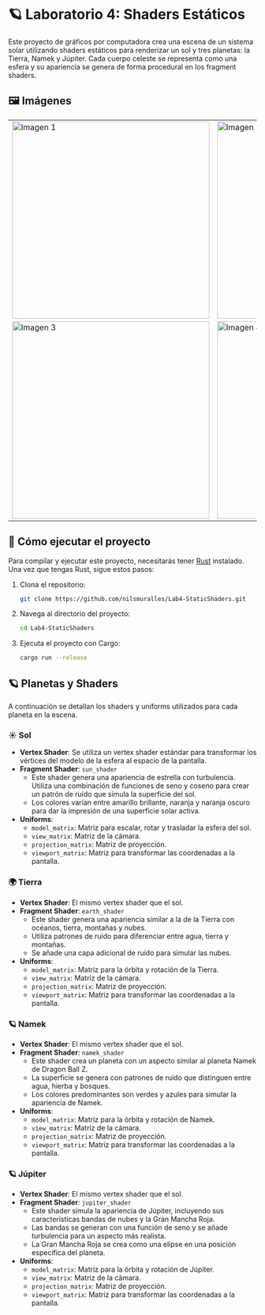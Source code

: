 # 🪐 Laboratorio 4: Shaders Estáticos

Este proyecto de gráficos por computadora crea una escena de un sistema solar utilizando shaders estáticos para renderizar un sol y tres planetas: la Tierra, Namek y Júpiter. Cada cuerpo celeste se representa como una esfera y su apariencia se genera de forma procedural en los fragment shaders.

## 🖼️ Imágenes

<table>
  <tr>
    <td><img src="" alt="Imagen 1" width="400"/></td>
    <td><img src="" alt="Imagen 2" width="400"/></td>
  </tr>
  <tr>
    <td><img src="" alt="Imagen 3" width="400"/></td>
    <td><img src="" alt="Imagen 4" width="400"/></td>
  </tr>
</table>

## 🚀 Cómo ejecutar el proyecto

Para compilar y ejecutar este proyecto, necesitarás tener [Rust](https://www.rust-lang.org/tools/install) instalado. Una vez que tengas Rust, sigue estos pasos:

1.  Clona el repositorio:
    ```bash
    git clone https://github.com/nilsmuralles/Lab4-StaticShaders.git
    ```
2.  Navega al directorio del proyecto:
    ```bash
    cd Lab4-StaticShaders
    ```
3.  Ejecuta el proyecto con Cargo:
    ```bash
    cargo run --release
    ```

## 🪐 Planetas y Shaders

A continuación se detallan los shaders y uniforms utilizados para cada planeta en la escena.

### ☀️ Sol

-   **Vertex Shader**: Se utiliza un vertex shader estándar para transformar los vértices del modelo de la esfera al espacio de la pantalla.
-   **Fragment Shader**: `sun_shader`
    -   Este shader genera una apariencia de estrella con turbulencia. Utiliza una combinación de funciones de seno y coseno para crear un patrón de ruido que simula la superficie del sol.
    -   Los colores varían entre amarillo brillante, naranja y naranja oscuro para dar la impresión de una superficie solar activa.
-   **Uniforms**:
    -   `model_matrix`: Matriz para escalar, rotar y trasladar la esfera del sol.
    -   `view_matrix`: Matriz de la cámara.
    -   `projection_matrix`: Matriz de proyección.
    -   `viewport_matrix`: Matriz para transformar las coordenadas a la pantalla.

### 🌍 Tierra

-   **Vertex Shader**: El mismo vertex shader que el sol.
-   **Fragment Shader**: `earth_shader`
    -   Este shader genera una apariencia similar a la de la Tierra con océanos, tierra, montañas y nubes.
    -   Utiliza patrones de ruido para diferenciar entre agua, tierra y montañas.
    -   Se añade una capa adicional de ruido para simular las nubes.
-   **Uniforms**:
    -   `model_matrix`: Matriz para la órbita y rotación de la Tierra.
    -   `view_matrix`: Matriz de la cámara.
    -   `projection_matrix`: Matriz de proyección.
    -   `viewport_matrix`: Matriz para transformar las coordenadas a la pantalla.

### 🪐 Namek

-   **Vertex Shader**: El mismo vertex shader que el sol.
-   **Fragment Shader**: `namek_shader`
    -   Este shader crea un planeta con un aspecto similar al planeta Namek de Dragon Ball Z.
    -   La superficie se genera con patrones de ruido que distinguen entre agua, hierba y bosques.
    -   Los colores predominantes son verdes y azules para simular la apariencia de Namek.
-   **Uniforms**:
    -   `model_matrix`: Matriz para la órbita y rotación de Namek.
    -   `view_matrix`: Matriz de la cámara.
    -   `projection_matrix`: Matriz de proyección.
    -   `viewport_matrix`: Matriz para transformar las coordenadas a la pantalla.

### 🪐 Júpiter

-   **Vertex Shader**: El mismo vertex shader que el sol.
-   **Fragment Shader**: `jupiter_shader`
    -   Este shader simula la apariencia de Júpiter, incluyendo sus características bandas de nubes y la Gran Mancha Roja.
    -   Las bandas se generan con una función de seno y se añade turbulencia para un aspecto más realista.
    -   La Gran Mancha Roja se crea como una elipse en una posición específica del planeta.
-   **Uniforms**:
    -   `model_matrix`: Matriz para la órbita y rotación de Júpiter.
    -   `view_matrix`: Matriz de la cámara.
    -   `projection_matrix`: Matriz de proyección.
    -   `viewport_matrix`: Matriz para transformar las coordenadas a la pantalla.
